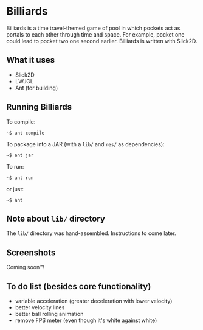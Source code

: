 Billiards
=========

Billiards is a time travel-themed game of pool in which pockets act as portals to each other through time and space. For example, pocket one could lead to pocket two one second earlier. Billiards is written with Slick2D.



What it uses
------------
- Slick2D
- LWJGL
- Ant (for building)



Running Billiards
-----------------
To compile:

    ~$ ant compile

To package into a JAR (with a `lib/` and `res/` as dependencies):

    ~$ ant jar

To run:

    ~$ ant run

or just:

    ~$ ant



Note about `lib/` directory
---------------------------
The `lib/` directory was hand-assembled. Instructions to come later.



Screenshots
-----------
Coming soon&#8482;!



To do list (besides core functionality)
---------------------------------------
- variable acceleration (greater deceleration with lower velocity)
- better velocity lines
- better ball rolling animation
- remove FPS meter (even though it's white against white)
